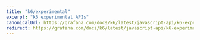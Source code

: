 ```yaml
---
title: "k6/experimental"
excerpt: "k6 experimental APIs"
canonicalUrl: https://grafana.com/docs/k6/latest/javascript-api/k6-experimental/
redirect: https://grafana.com/docs/k6/latest/javascript-api/k6-experimental/
---
```

